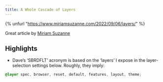 ```yaml
---
title: A Whole Cascade of Layers
---
```


 {% unfurl "https://www.miriamsuzanne.com/2022/09/06/layers/" %}

Great article by [Miriam Suzanne](https://twitter.com/TerribleMia)

## Highlights
* Dave’s ‘SBRDFLT’ acronym is based on the ‘layers’ I expose in the layer-selection settings below. Roughly, they imply: 
```css
@layer spec, browser, reset, default, features, layout, theme;
```